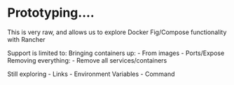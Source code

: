 # Prototyping....

This is very raw, and allows us to explore Docker Fig/Compose functionality with Rancher

Support is limited to:
 Bringing containers up:
    - From images
    - Ports/Expose
 Removing everything:
    - Remove all services/containers

 Still exploring
    - Links
    - Environment Variables
    - Command
